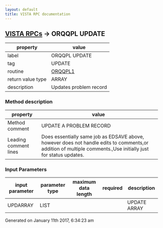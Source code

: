 ```yaml
---
layout: default
title: VISTA RPC documentation
---
```




## [VISTA RPCs](TableOfContent.md) &#8594; ORQQPL UPDATE 

 property | value 
--- | --- 
 label | ORQQPL UPDATE
 tag | UPDATE
 routine | [ORQQPL1](http://code.osehra.org/dox/Routine_ORQQPL1_source.html)
 return value type | ARRAY
 description | Updates problem record


### Method description

 property | value 
--- | --- 
 Method comment | UPDATE A PROBLEM RECORD
 Leading comment lines | Does essentially same job as EDSAVE above, however does not handle edits to comments,or addition of multiple comments.,Use initially just for status updates.

### Input Parameters

| input parameter | parameter type | maximum data length | required | description | 
| --- | --- | --- | --- | --- | 
| UPDARRAY | LIST |  |  | UPDATE ARRAY | 




Generated on January 11th 2017, 6:34:23 am